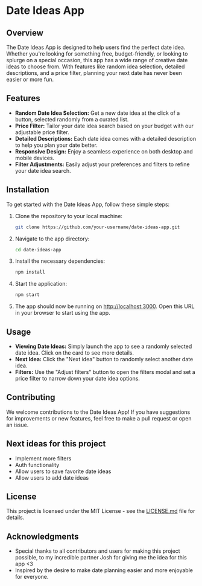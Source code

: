 # Date Ideas App

## Overview
The Date Ideas App is designed to help users find the perfect date idea. Whether you're looking for something free, budget-friendly, or looking to splurge on a special occasion, this app has a wide range of creative date ideas to choose from. With features like random idea selection, detailed descriptions, and a price filter, planning your next date has never been easier or more fun.

## Features
- **Random Date Idea Selection:** Get a new date idea at the click of a button, selected randomly from a curated list.
- **Price Filter:** Tailor your date idea search based on your budget with our adjustable price filter.
- **Detailed Descriptions:** Each date idea comes with a detailed description to help you plan your date better.
- **Responsive Design:** Enjoy a seamless experience on both desktop and mobile devices.
- **Filter Adjustments:** Easily adjust your preferences and filters to refine your date idea search.

## Installation

To get started with the Date Ideas App, follow these simple steps:

1. Clone the repository to your local machine:
    ```bash
    git clone https://github.com/your-username/date-ideas-app.git
    ```

2. Navigate to the app directory:
    ```bash
    cd date-ideas-app
    ```

3. Install the necessary dependencies:
    ```bash
    npm install
    ```

4. Start the application:
    ```bash
    npm start
    ```

5. The app should now be running on [http://localhost:3000](http://localhost:3000). Open this URL in your browser to start using the app.

## Usage

- **Viewing Date Ideas:** Simply launch the app to see a randomly selected date idea. Click on the card to see more details.
- **Next Idea:** Click the "Next idea" button to randomly select another date idea.
- **Filters:** Use the "Adjust filters" button to open the filters modal and set a price filter to narrow down your date idea options.

## Contributing

We welcome contributions to the Date Ideas App! If you have suggestions for improvements or new features, feel free to make a pull request or open an issue.

## Next ideas for this project

- Implement more filters
- Auth functionality
- Allow users to save favorite date ideas
- Allow users to add date ideas

## License

This project is licensed under the MIT License - see the [LICENSE.md](LICENSE.md) file for details.

## Acknowledgments

- Special thanks to all contributors and users for making this project possible, to my incredible partner Josh for giving me the idea for this app <3
- Inspired by the desire to make date planning easier and more enjoyable for everyone.
